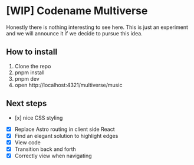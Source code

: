 # [WIP] Codename Multiverse

Honestly there is nothing interesting to see here. This is just an experiment and we will announce it if we decide to pursue this idea.

## How to install

1. Clone the repo
2. pnpm install
3. pnpm dev
4. open http://localhost:4321/multiverse/music

## Next steps

- [x] nice CSS styling
- [x] Replace Astro routing in client side React
- [x] Find an elegant solution to highlight edges
- [x] View code
- [x] Transition back and forth
- [x] Correctly view when navigating
